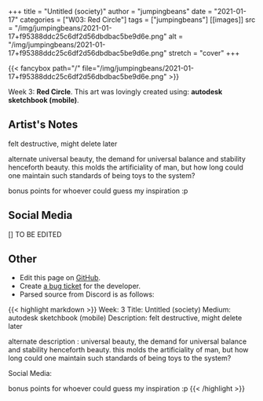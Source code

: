 +++
title =       "Untitled (society)"
author =      "jumpingbeans"
date =        "2021-01-17"
categories =  ["W03: Red Circle"]
tags =        ["jumpingbeans"]
[[images]]
                      src = "/img/jumpingbeans/2021-01-17+f95388ddc25c6df2d56dbdbac5be9d6e.png"
                      alt = "/img/jumpingbeans/2021-01-17+f95388ddc25c6df2d56dbdbac5be9d6e.png"
                      stretch = "cover"
+++


{{< fancybox path="/" file="/img/jumpingbeans/2021-01-17+f95388ddc25c6df2d56dbdbac5be9d6e.png" >}}


Week 3: **Red Circle**. This art was lovingly created using: **autodesk sketchbook (mobile)**.

## Artist's Notes

felt destructive, might delete later

alternate universal beauty, the demand for universal balance and stability henceforth beauty. this molds the artificiality of man, but how long could one maintain such standards of being toys to the system? 

bonus points for whoever could guess my inspiration :p

## Social Media

[] TO BE EDITED

## Other

- Edit this page on [GitHub](https://github.com/teaminkling/web-refresh/edit/main/blog/content/blog/jumpingbeans-week-3-e514.md).
- Create [a bug ticket](https://github.com/teaminkling/web-refresh/issues/new?assignees=&labels=bug&template=problem-report.md&title=) for the developer.
- Parsed source from Discord is as follows:

{{< highlight markdown >}}
Week: 3
Title:  Untitled (society) 
Medium: autodesk sketchbook (mobile) 
Description: felt destructive, might delete later


alternate description : universal beauty, the demand for universal balance and stability henceforth beauty. this molds the artificiality of man, but how long could one maintain such standards of being toys to the system? 

Social Media:

bonus points for whoever could guess my inspiration :p
{{< /highlight >}}